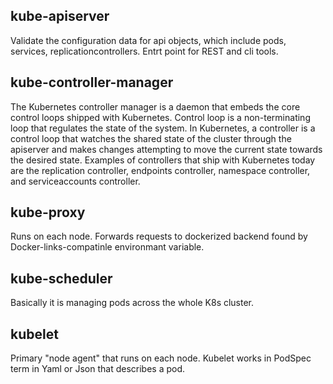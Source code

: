 ## kube-apiserver
Validate the configuration data for api objects, which include pods, services, replicationcontrollers. Entrt point for REST and cli tools.

## kube-controller-manager
The Kubernetes controller manager is a daemon that embeds the core control loops shipped with Kubernetes. Control loop is a non-terminating loop that regulates the state of the system. In Kubernetes, a controller is a control loop that watches the shared state of the cluster through the apiserver and makes changes attempting to move the current state towards the desired state. Examples of controllers that ship with Kubernetes today are the replication controller, endpoints controller, namespace controller, and serviceaccounts controller.

## kube-proxy
Runs on each node. Forwards requests to dockerized backend found by Docker-links-compatinle environmant variable.

## kube-scheduler
Basically it is managing pods across the whole K8s cluster.

## kubelet
Primary "node agent" that runs on each node. Kubelet works in PodSpec term in Yaml or Json that describes a pod.
